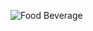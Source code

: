 
![Food   Beverage](https://github.com/Kanchanachouhan/Food-nd-Beverage-Power-BI/assets/161718613/0d5c786d-3de6-4892-8675-115862cc64b5)
